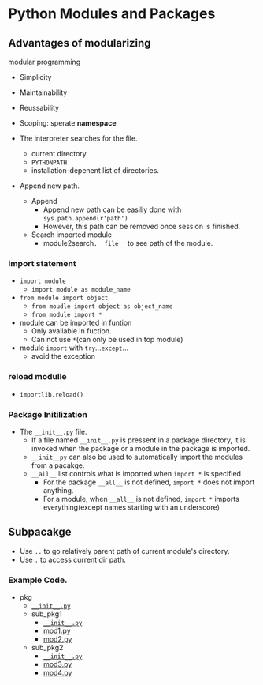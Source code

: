 # Python Modules and Packages
## Advantages of modularizing
modular programming
- Simplicity
- Maintainability
- Reussability
- Scoping: sperate __namespace__

- The interpreter searches for the file.
    - current directory
    - `PYTHONPATH`
    - installation-depenent list of directories.

- Append new path.
    - Append 
        - Append new path can be easiliy done with `sys.path.append(r'path')`
        - However, this path can be removed once session is finished.
    - Search imported module
        - module2search`.__file__` to see path of the module.

### import statement
- `import module`
    - `import module as module_name`
- `from module import object`
    - `from moudle import object as object_name`
    - `from module import *`
- module can be imported in funtion 
    - Only available in fuction. 
    - Can not use `*`(can only be used in top module)
- module `import` with `try`...`except`... 
    - avoid the exception

### reload modulle
- `importlib.reload()`

### Package Initilization
- The `__init__.py` file.
    - If a file named `__init__.py` is pressent in a package directory, it is invoked when the package or a module in the package is imported.
    - `__init__py` can also be used to automatically import the modules from a pacakge.
    - `__all__` list controls what is imported when `import *` is specified
        - For the package `__all__` is not defined, `import *` does not import anything.
        - For a module, when `__all__` is not defined, `import *` imports everything(except names starting with an underscore)

## Subpacakge 
- Use `..` to go relatively parent path of current module's directory.
- Use `.` to access current dir path.

### Example Code.
- pkg
    - [`__init__.py`](pkg/__init__.py)
    - sub_pkg1
        - [`__init__.py`](pkg/sub_pkg1/__init__.py)
        - [mod1.py](pkg/sub_pkg1/mod1.py)
        - [mod2.py](pkg/sub_pkg1/mod2.py)
     - sub_pkg2
        - [`__init__.py`](pkg/sub_pkg2/__init__.py)
        - [mod3.py](pkg/sub_pkg2/mod3.py)
        - [mod4.py](pkg/sub_pkg2/mod4.py)